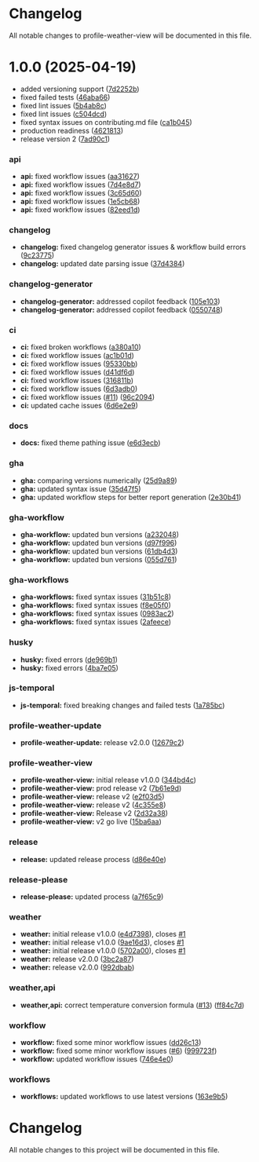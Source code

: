 # Changelog

All notable changes to profile-weather-view will be documented in this file.

# 1.0.0 (2025-04-19)


* added versioning support ([7d2252b](https://github.com/tashfiqul-islam/profile-weather-view/commit/7d2252bb1b590561189a734bcd143429bf5f01dc))
* fixed failed tests ([46aba66](https://github.com/tashfiqul-islam/profile-weather-view/commit/46aba666a0f782b26e0112e7e41b2df7cb6b335f))
* fixed lint issues ([5b4ab8c](https://github.com/tashfiqul-islam/profile-weather-view/commit/5b4ab8c2b2ec83ed55abbda91e630a1bfe05e989))
* fixed lint issues ([c504dcd](https://github.com/tashfiqul-islam/profile-weather-view/commit/c504dcdc6722703f19ebbe130e8c59065817cef8))
* fixed syntax issues on contributing.md file ([ca1b045](https://github.com/tashfiqul-islam/profile-weather-view/commit/ca1b045fd1190bd133f96f51ec9ce2b7350c3501))
* production readiness ([4621813](https://github.com/tashfiqul-islam/profile-weather-view/commit/46218133f8cb5acfcdf91d6931957e908260d56e))
* release version 2 ([7ad90c1](https://github.com/tashfiqul-islam/profile-weather-view/commit/7ad90c19fc7ec90f638fb2a0cadf210d6db47d84))


### api

* **api:** fixed workflow issues ([aa31627](https://github.com/tashfiqul-islam/profile-weather-view/commit/aa31627bc6a7c362eeddd88fd4261601e4a387eb))
* **api:** fixed workflow issues ([7d4e8d7](https://github.com/tashfiqul-islam/profile-weather-view/commit/7d4e8d7e292ccee5ab7dc86bb37efba544131afe))
* **api:** fixed workflow issues ([3c65d60](https://github.com/tashfiqul-islam/profile-weather-view/commit/3c65d607b5ba68d8303c3df2aa83772f07394f5c))
* **api:** fixed workflow issues ([1e5cb68](https://github.com/tashfiqul-islam/profile-weather-view/commit/1e5cb6843d68dd4b171854d55eab80758eda1e05))
* **api:** fixed workflow issues ([82eed1d](https://github.com/tashfiqul-islam/profile-weather-view/commit/82eed1d22ecf0cc3155206efc3d03ee2a8a4f7d1))


### changelog

* **changelog:** fixed changelog generator issues & workflow build errors ([9c23775](https://github.com/tashfiqul-islam/profile-weather-view/commit/9c23775aa1ae423947d19e95ed5db2cc7ba186b3))
* **changelog:** updated date parsing issue ([37d4384](https://github.com/tashfiqul-islam/profile-weather-view/commit/37d4384e31adc12f70e382002bf4d39b4b532585))


### changelog-generator

* **changelog-generator:** addressed copilot feedback ([105e103](https://github.com/tashfiqul-islam/profile-weather-view/commit/105e1031e4244848514489054dd92bda682baea2))
* **changelog-generator:** addressed copilot feedback ([0550748](https://github.com/tashfiqul-islam/profile-weather-view/commit/05507486380a47a581adacac96b465b0004ad336))


### ci

* **ci:** fixed broken workflows ([a380a10](https://github.com/tashfiqul-islam/profile-weather-view/commit/a380a10b1b9023932b6ba17f3ade7138947d4569))
* **ci:** fixed workflow issues ([ac1b01d](https://github.com/tashfiqul-islam/profile-weather-view/commit/ac1b01d2332a9c7569ee439cb19e3bf7f31c7e51))
* **ci:** fixed workflow issues ([95330bb](https://github.com/tashfiqul-islam/profile-weather-view/commit/95330bb03f56a425f66888465b36d1c7e95cfcd7))
* **ci:** fixed workflow issues ([d41df6d](https://github.com/tashfiqul-islam/profile-weather-view/commit/d41df6da05701c7735ba5fc9af350ec5436c4313))
* **ci:** fixed workflow issues ([316811b](https://github.com/tashfiqul-islam/profile-weather-view/commit/316811b94b78fc1676fb6f77ed908fb7031299d2))
* **ci:** fixed workflow issues ([6d3adb0](https://github.com/tashfiqul-islam/profile-weather-view/commit/6d3adb089bad7d9fee20d04081478c9986b4a300))
* **ci:** fixed workflow issues ([#11](https://github.com/tashfiqul-islam/profile-weather-view/issues/11)) ([96c2094](https://github.com/tashfiqul-islam/profile-weather-view/commit/96c2094d3c1a135aea2a6f30b0cc3c350af16303))
* **ci:** updated cache issues ([6d6e2e9](https://github.com/tashfiqul-islam/profile-weather-view/commit/6d6e2e99786c383a86b55c38db5225ac40df5e66))


### docs

* **docs:** fixed theme pathing issue ([e6d3ecb](https://github.com/tashfiqul-islam/profile-weather-view/commit/e6d3ecb61445f1cd8c432dcb1379c665bd928b7b))


### gha

* **gha:** comparing versions numerically ([25d9a89](https://github.com/tashfiqul-islam/profile-weather-view/commit/25d9a899d5b55a96ac5d9b827284a1b5537e8908))
* **gha:** updated syntax issue ([35d47f5](https://github.com/tashfiqul-islam/profile-weather-view/commit/35d47f5139910e6abd97418b018315a056516f56))
* **gha:** updated workflow steps for better report generation ([2e30b41](https://github.com/tashfiqul-islam/profile-weather-view/commit/2e30b41d02315f09a4b108ff870a4b8a014cd0d7))


### gha-workflow

* **gha-workflow:** updated bun versions ([a232048](https://github.com/tashfiqul-islam/profile-weather-view/commit/a232048ac037610faf99aad579fa6ef888b9186c))
* **gha-workflow:** updated bun versions ([d97f996](https://github.com/tashfiqul-islam/profile-weather-view/commit/d97f9966b70facf428440ec0208ebf39fed553b5))
* **gha-workflow:** updated bun versions ([61db4d3](https://github.com/tashfiqul-islam/profile-weather-view/commit/61db4d341e7a8c52f301b9077ae46b58f227ddbe))
* **gha-workflow:** updated bun versions ([055d761](https://github.com/tashfiqul-islam/profile-weather-view/commit/055d7614c5c33961c6dfd6a8411aa8aba64f35fc))


### gha-workflows

* **gha-workflows:** fixed syntax issues ([31b51c8](https://github.com/tashfiqul-islam/profile-weather-view/commit/31b51c8ebf8520686349901a872e166a4637d7c9))
* **gha-workflows:** fixed syntax issues ([f8e05f0](https://github.com/tashfiqul-islam/profile-weather-view/commit/f8e05f05527eb096fa6da270d639b643e2c87fa9))
* **gha-workflows:** fixed syntax issues ([0983ac2](https://github.com/tashfiqul-islam/profile-weather-view/commit/0983ac27c209b773c6630370f1068e12d7e38c18))
* **gha-workflows:** fixed syntax issues ([2afeece](https://github.com/tashfiqul-islam/profile-weather-view/commit/2afeece00780c7c0bad31976b5e446c5976bc793))


### husky

* **husky:** fixed errors ([de969b1](https://github.com/tashfiqul-islam/profile-weather-view/commit/de969b1e63366726dd66a1baad9e8fa1604ef1c4))
* **husky:** fixed errors ([4ba7e05](https://github.com/tashfiqul-islam/profile-weather-view/commit/4ba7e05c96a2451685059eae6711b8eb8cacf2e4))


### js-temporal

* **js-temporal:** fixed breaking changes and failed tests ([1a785bc](https://github.com/tashfiqul-islam/profile-weather-view/commit/1a785bc66c1011916c85cb8b55a9220be91b1671))


### profile-weather-update

* **profile-weather-update:** release v2.0.0 ([12679c2](https://github.com/tashfiqul-islam/profile-weather-view/commit/12679c2d1fa842541034c4ff78a4ab712be3d2be))


### profile-weather-view

* **profile-weather-view:** initial release v1.0.0 ([344bd4c](https://github.com/tashfiqul-islam/profile-weather-view/commit/344bd4c3938f891d8402ff2421c2adc47e1487b5))
* **profile-weather-view:** prod release v2 ([7b61e9d](https://github.com/tashfiqul-islam/profile-weather-view/commit/7b61e9d7ace03f1f4e1141276b917c3d588b9728))
* **profile-weather-view:** release v2 ([e2f03d5](https://github.com/tashfiqul-islam/profile-weather-view/commit/e2f03d5b7b88023dd6d9e6cd14f5ae8918236665))
* **profile-weather-view:** release v2 ([4c355e8](https://github.com/tashfiqul-islam/profile-weather-view/commit/4c355e80c60b536f32081abea57dd1af7ab1a07c))
* **profile-weather-view:** Release v2 ([2d32a38](https://github.com/tashfiqul-islam/profile-weather-view/commit/2d32a3893f400e7bfa498a22405ddbbb1c5685bd))
* **profile-weather-view:** v2 go live ([15ba6aa](https://github.com/tashfiqul-islam/profile-weather-view/commit/15ba6aabc0d0649e910f8549b8db33aceac48d9d))


### release

* **release:** updated release process ([d86e40e](https://github.com/tashfiqul-islam/profile-weather-view/commit/d86e40e7dcda397e40581cae4930005c51fee82c))


### release-please

* **release-please:** updated process ([a7f65c9](https://github.com/tashfiqul-islam/profile-weather-view/commit/a7f65c9b5c72f26cab298c2db9bb37c924b8fa5b))


### weather

* **weather:** initial release v1.0.0 ([e4d7398](https://github.com/tashfiqul-islam/profile-weather-view/commit/e4d739898466f93f713789afc0b32f65a295f469)), closes [#1](https://github.com/tashfiqul-islam/profile-weather-view/issues/1)
* **weather:** initial release v1.0.0 ([9ae16d3](https://github.com/tashfiqul-islam/profile-weather-view/commit/9ae16d3835e3705ce757dd7fe14c075735fd35bf)), closes [#1](https://github.com/tashfiqul-islam/profile-weather-view/issues/1)
* **weather:** initial release v1.0.0 ([5702a00](https://github.com/tashfiqul-islam/profile-weather-view/commit/5702a00a7388abc3d1df047a8b9dc4239d8a5c50)), closes [#1](https://github.com/tashfiqul-islam/profile-weather-view/issues/1)
* **weather:** release v2.0.0 ([3bc2a87](https://github.com/tashfiqul-islam/profile-weather-view/commit/3bc2a876f0d6673dcedd10cbb79949c19e76196f))
* **weather:** release v2.0.0 ([992dbab](https://github.com/tashfiqul-islam/profile-weather-view/commit/992dbab7da3ffaba34e73bad24c0e7e1aca94025))


### weather,api

* **weather,api:** correct temperature conversion formula ([#13](https://github.com/tashfiqul-islam/profile-weather-view/issues/13)) ([ff84c7d](https://github.com/tashfiqul-islam/profile-weather-view/commit/ff84c7dd240578694d5d535f8fee5de5b3dbed6b))


### workflow

* **workflow:** fixed some minor workflow issues ([dd26c13](https://github.com/tashfiqul-islam/profile-weather-view/commit/dd26c13ed9a253bbbc6ac96b5d58d33bc83a7c45))
* **workflow:** fixed some minor workflow issues ([#6](https://github.com/tashfiqul-islam/profile-weather-view/issues/6)) ([999723f](https://github.com/tashfiqul-islam/profile-weather-view/commit/999723f58da618df32031d81a5e10b29494ce43c))
* **workflow:** updated workflow issues ([746e4e0](https://github.com/tashfiqul-islam/profile-weather-view/commit/746e4e07c68271b68a0bf2a0c6473f96473044ff))


### workflows

* **workflows:** updated workflows to use latest versions ([163e9b5](https://github.com/tashfiqul-islam/profile-weather-view/commit/163e9b53532881c89027cad1c0f7db1fa3322372))

# Changelog

All notable changes to this project will be documented in this file.

